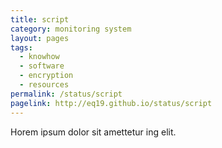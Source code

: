 ```yaml
---
title: script
category: monitoring system
layout: pages
tags:
  - knowhow
  - software
  - encryption
  - resources
permalink: /status/script
pagelink: http://eq19.github.io/status/script
---
```

Horem ipsum dolor sit amettetur ing elit. 
